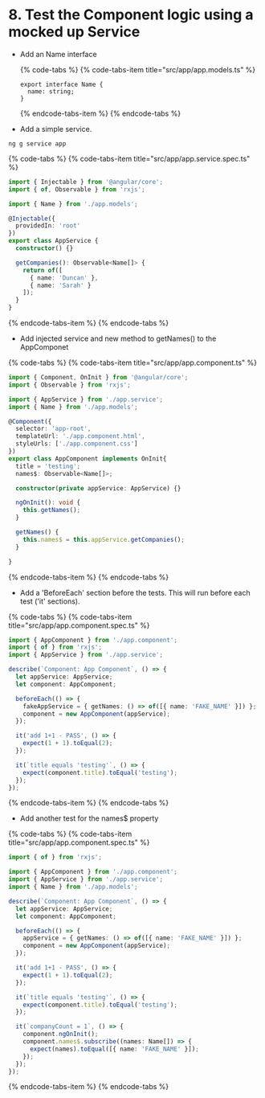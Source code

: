 # 8. Test the Component logic using a mocked up Service

* Add an Name interface

  {% code-tabs %}
  {% code-tabs-item title="src/app/app.models.ts" %}
  ```text
  export interface Name {
    name: string;
  }
  ```
  {% endcode-tabs-item %}
  {% endcode-tabs %}

* Add a simple service.

```text
ng g service app
```

{% code-tabs %}
{% code-tabs-item title="src/app/app.service.spec.ts" %}
```typescript
import { Injectable } from '@angular/core';
import { of, Observable } from 'rxjs';

import { Name } from './app.models';

@Injectable({
  providedIn: 'root'
})
export class AppService {
  constructor() {}

  getCompanies(): Observable<Name[]> {
    return of([
      { name: 'Duncan' },
      { name: 'Sarah' }
    ]);
  }
}

```
{% endcode-tabs-item %}
{% endcode-tabs %}

* Add injected service and new method to getNames\(\) to the AppComponet

{% code-tabs %}
{% code-tabs-item title="src/app/app.component.ts" %}
```typescript
import { Component, OnInit } from '@angular/core';
import { Observable } from 'rxjs';

import { AppService } from './app.service';
import { Name } from './app.models';

@Component({
  selector: 'app-root',
  templateUrl: './app.component.html',
  styleUrls: ['./app.component.css']
})
export class AppComponent implements OnInit{
  title = 'testing';
  names$: Observable<Name[]>;

  constructor(private appService: AppService) {}

  ngOnInit(): void {
    this.getNames();
  }

  getNames() {
    this.names$ = this.appService.getCompanies();
  }

}

```
{% endcode-tabs-item %}
{% endcode-tabs %}

* Add a 'BeforeEach' section before the tests. This will run before each test \('it' sections\).

{% code-tabs %}
{% code-tabs-item title="src/app/app.component.spec.ts" %}
```typescript
import { AppComponent } from './app.component';
import { of } from 'rxjs';
import { AppService } from './app.service';

describe(`Component: App Component`, () => {
  let appService: AppService;
  let component: AppComponent;

  beforeEach(() => {
    fakeAppService = { getNames: () => of([{ name: 'FAKE_NAME' }]) };
    component = new AppComponent(appService);
  });

  it('add 1+1 - PASS', () => {
    expect(1 + 1).toEqual(2);
  });

  it(`title equals 'testing'`, () => {
    expect(component.title).toEqual('testing');
  });
});
```
{% endcode-tabs-item %}
{% endcode-tabs %}

* Add another test for the names$ property

{% code-tabs %}
{% code-tabs-item title="src/app/app.component.spec.ts" %}
```typescript
import { of } from 'rxjs';

import { AppComponent } from './app.component';
import { AppService } from './app.service';
import { Name } from './app.models';

describe(`Component: App Component`, () => {
  let appService: AppService;
  let component: AppComponent;

  beforeEach(() => {
    appService = { getNames: () => of([{ name: 'FAKE_NAME' }]) };
    component = new AppComponent(appService);
  });

  it('add 1+1 - PASS', () => {
    expect(1 + 1).toEqual(2);
  });

  it(`title equals 'testing'`, () => {
    expect(component.title).toEqual('testing');
  });

  it(`companyCount = 1`, () => {
    component.ngOnInit();
    component.names$.subscribe((names: Name[]) => {
      expect(names).toEqual([{ name: 'FAKE_NAME' }]);
    });
  });
});
```
{% endcode-tabs-item %}
{% endcode-tabs %}

